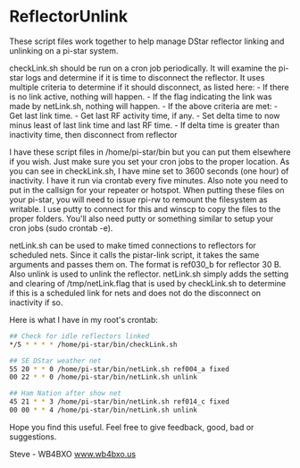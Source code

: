# ReflectorUnlink

These script files work together to help manage DStar reflector linking and
unlinking on a pi-star system.

checkLink.sh should be run on a cron job periodically. It will examine the
pi-star logs and determine if it is time to disconnect the reflector. It uses
multiple criteria to determine if it should disconnect, as listed here:
    - If there is no link active, nothing will happen.
    - If the flag indicating the link was made by netLink.sh, nothing will
        happen.
    - If the above criteria are met:
        - Get last link time.
        - Get last RF activity time, if any.
        - Set delta time to now minus least of last link time and last RF time.
        - If delta time is greater than inactivity time, then disconnect
            from reflector

I have these script files in /home/pi-star/bin but you can put them elsewhere
if you wish. Just make sure you set your cron jobs to the proper location.
As you can see in checkLink.sh, I have mine set to 3600 seconds (one hour)
of inactivity. I have it run via crontab every five minutes. Also note you
need to put in the callsign for your repeater or hotspot. When putting these
files on your pi-star, you will need to issue rpi-rw to remount the filesystem
as writable. I use putty to connect for this and  winscp to copy the files to
the proper folders. You'll also need putty or something similar to setup
your cron jobs (sudo crontab -e).

netLink.sh can be used to make timed connections to reflectors for scheduled
nets. Since it calls the pistar-link script, it takes the same arguments and
passes them on. The format is ref030_b for reflector 30 B. Also unlink is used
to unlink the reflector. netLink.sh simply adds the setting and clearing of
/tmp/netLink.flag that is used by checkLink.sh to determine if this is a
scheduled link for nets and does not do the disconnect on inactivity if so.

Here is what I have in my root's crontab:

```bash
## Check for idle reflectors linked
*/5 * * * * /home/pi-star/bin/checkLink.sh

## SE DStar weather net
55 20 * * 0 /home/pi-star/bin/netLink.sh ref004_a fixed
00 22 * * 0 /home/pi-star/bin/netLink.sh unlink

## Ham Nation after show net
45 21 * * 3 /home/pi-star/bin/netLink.sh ref014_c fixed
00 00 * * 4 /home/pi-star/bin/netLink.sh unlink
```


Hope you find this useful.
Feel free to give feedback, good, bad or suggestions.

Steve - WB4BXO
www.wb4bxo.us

